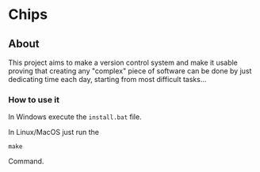 # Chips

## About

This project aims to make a version control system and make it usable
proving that creating any "complex" piece of software can be done
by just dedicating time each day, starting from most
difficult tasks...

### How to use it

In Windows execute the `install.bat` file.

In Linux/MacOS just run the

```shell
make
```

Command.
